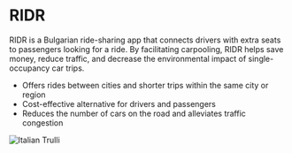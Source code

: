 <h1>RIDR</h1>

<p>RIDR is a Bulgarian ride-sharing app that connects drivers with extra seats to passengers looking for a ride. By facilitating carpooling, RIDR helps save money, reduce traffic, and decrease the environmental impact of single-occupancy car trips.</p>

<ul>
  <li>Offers rides between cities and shorter trips within the same city or region</li>
  <li>Cost-effective alternative for drivers and passengers</li>
  <li>Reduces the number of cars on the road and alleviates traffic congestion</li>
</ul>

<img src="https://user-images.githubusercontent.com/25712677/209672214-00c60d6e-1d30-4320-9b60-0816102dea56.png" alt="Italian Trulli">
